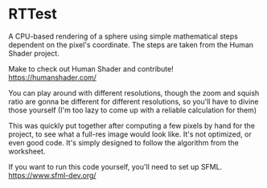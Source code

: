 # RTTest

A CPU-based rendering of a sphere using simple mathematical steps dependent on the pixel's coordinate. The steps are taken from the Human Shader project.

Make to check out Human Shader and contribute! 
https://humanshader.com/

You can play around with different resolutions, though the zoom and squish ratio are gonna be different for different resolutions, so you'll have to divine those yourself (I'm too lazy to come up with a reliable calculation for them)

This was quickly put together after computing a few pixels by hand for the project, to see what a full-res image would look like. It's not optimized, or even good code. It's simply designed to follow the algorithm from the worksheet.

If you want to run this code yourself, you'll need to set up SFML.
https://www.sfml-dev.org/
